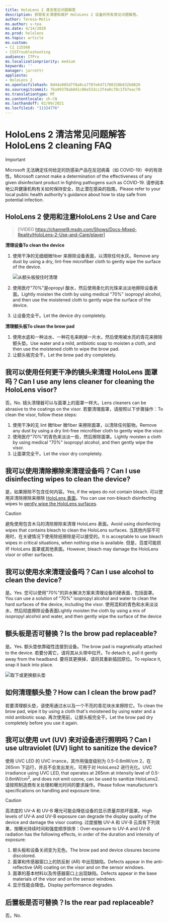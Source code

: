 ```yaml
---
title: HoloLens 2 清洁常见问题解答
description: 获取有关清理和维护 HoloLens 2 设备的所有常见问题解答。
author: Teresa-Motiv
ms.author: v-tea
ms.date: 4/14/2020
ms.prod: hololens
ms.topic: article
ms.custom:
- CI 115560
- CSSTroubleshooting
audience: ITPro
ms.localizationpriority: medium
keywords: ''
manager: jarrettr
appliesto:
- HoloLens 2
ms.openlocfilehash: 0d44a985d7f8a0ca7707e6471700320b832b0826
ms.sourcegitcommit: 76a99370ab841c06e533cc2f4a0c78c1fb7eac70
ms.translationtype: MT
ms.contentlocale: zh-CN
ms.lasthandoff: 02/09/2021
ms.locfileid: "11324776"
---
```

# <span data-ttu-id="eec28-103">HoloLens 2 清洁常见问题解答</span><span class="sxs-lookup"><span data-stu-id="eec28-103">HoloLens 2 cleaning FAQ</span></span>

> [!IMPORTANT]  
> <span data-ttu-id="eec28-104">Microsoft 无法确定任何给定的防感染产品在反冠病毒（如 COVID-19）中的有效性。</span><span class="sxs-lookup"><span data-stu-id="eec28-104">Microsoft cannot make a determination of the effectiveness of any given disinfectant product in fighting pathogens such as COVID-19.</span></span> <span data-ttu-id="eec28-105">请参阅本地公共健康机构有关如何保持安全，防止潜在感染的指南。</span><span class="sxs-lookup"><span data-stu-id="eec28-105">Please refer to your local public health authority's guidance about how to stay safe from potential infection.</span></span>  

## <span data-ttu-id="eec28-106">HoloLens 2 使用和注意</span><span class="sxs-lookup"><span data-stu-id="eec28-106">HoloLens 2 Use and Care</span></span>

> [!VIDEO https://channel9.msdn.com/Shows/Docs-Mixed-Reality/HoloLens-2-Use-and-Care/player]

<!-- <iframe src="https://channel9.msdn.com/Shows/Docs-Mixed-Reality/HoloLens-2-Use-and-Care/player" width="960" height="540" allowFullScreen frameBorder="0" title="HoloLens 2 Use and Care - Microsoft Channel 9 Video"></iframe> -->

**<span data-ttu-id="eec28-107">清理设备</span><span class="sxs-lookup"><span data-stu-id="eec28-107">To clean the device</span></span>**

1. <span data-ttu-id="eec28-108">使用干净的无细细微fiber 来擦除设备表面，以清除任何水灰。</span><span class="sxs-lookup"><span data-stu-id="eec28-108">Remove any dust by using a dry, lint-free microfiber cloth to gently wipe the surface of the device.</span></span>

   ![从额头板按住时清理](images/hl2-cleaning.png)

2. <span data-ttu-id="eec28-110">使用医疗"70%"是opropyl 酸水，然后使用柔化的光珠来淡淡地擦除设备表面。</span><span class="sxs-lookup"><span data-stu-id="eec28-110">Lightly moisten the cloth by using medical "70%" isopropyl alcohol, and then use the moistened cloth to gently wipe the surface of the device.</span></span>

3. <span data-ttu-id="eec28-111">让设备完全干。</span><span class="sxs-lookup"><span data-stu-id="eec28-111">Let the device dry completely.</span></span>

**<span data-ttu-id="eec28-112">清理额头板</span><span class="sxs-lookup"><span data-stu-id="eec28-112">To clean the brow pad</span></span>**

1. <span data-ttu-id="eec28-113">使用水底和一种淡水、一种花毛来刷掉一片水，然后使用被水亮的青花来擦除额头垫。</span><span class="sxs-lookup"><span data-stu-id="eec28-113">Use water and a mild, antibiotic soap to moisten a cloth, and then use the moistened cloth to wipe the brow pad.</span></span>
1. <span data-ttu-id="eec28-114">让额头板完全干。</span><span class="sxs-lookup"><span data-stu-id="eec28-114">Let the brow pad dry completely.</span></span>

## <span data-ttu-id="eec28-115">我可以使用任何更干净的镜头来清理 HoloLens 面罩吗？</span><span class="sxs-lookup"><span data-stu-id="eec28-115">Can I use any lens cleaner for cleaning the HoloLens visor?</span></span>

<span data-ttu-id="eec28-116">否。</span><span class="sxs-lookup"><span data-stu-id="eec28-116">No.</span></span> <span data-ttu-id="eec28-117">镜头清理器可以与面罩上的面罩一样大。</span><span class="sxs-lookup"><span data-stu-id="eec28-117">Lens cleaners can be abrasive to the coatings on the visor.</span></span> <span data-ttu-id="eec28-118">若要清理面罩，请按照以下步骤操作：</span><span class="sxs-lookup"><span data-stu-id="eec28-118">To clean the visor, follow these steps:</span></span>  

1. <span data-ttu-id="eec28-119">使用干净的无 lint 微fiber 微fiber 来擦除面罩，以清除任何脏物。</span><span class="sxs-lookup"><span data-stu-id="eec28-119">Remove any dust by using a dry lint-free microfiber cloth to gently wipe the visor.</span></span>
1. <span data-ttu-id="eec28-120">使用医疗"70%"的青色来淡淡一些，然后擦除面罩。</span><span class="sxs-lookup"><span data-stu-id="eec28-120">Lightly moisten a cloth by using medical "70%" isopropyl alcohol, and then gently wipe the visor.</span></span>
1. <span data-ttu-id="eec28-121">让面罩完全干。</span><span class="sxs-lookup"><span data-stu-id="eec28-121">Let the visor dry completely.</span></span>

## <span data-ttu-id="eec28-122">我可以使用清除擦除来清理设备吗？</span><span class="sxs-lookup"><span data-stu-id="eec28-122">Can I use disinfecting wipes to clean the device?</span></span>

<span data-ttu-id="eec28-123">是，如果擦除不包含任何内容。</span><span class="sxs-lookup"><span data-stu-id="eec28-123">Yes, if the wipes do not contain bleach.</span></span> <span data-ttu-id="eec28-124">可以使用非清除擦除来擦除 [HoloLens 表面](#hololens-2-use-and-care)。</span><span class="sxs-lookup"><span data-stu-id="eec28-124">You can use non-bleach disinfecting wipes to [gently wipe the HoloLens surfaces](#hololens-2-use-and-care).</span></span>  

> [!CAUTION]  
> <span data-ttu-id="eec28-125">避免使用包含木马的清除擦除来清理 HoloLens 表面。</span><span class="sxs-lookup"><span data-stu-id="eec28-125">Avoid using disinfecting wipes that contains bleach to clean the HoloLens surfaces.</span></span> <span data-ttu-id="eec28-126">当其他内容不可用时，在关键情况下使用除纸擦除是可以接受的。</span><span class="sxs-lookup"><span data-stu-id="eec28-126">It is acceptable to use bleach wipes in critical situations, when nothing else is available.</span></span> <span data-ttu-id="eec28-127">但是，百度可能损坏 HoloLens 面罩或其他表面。</span><span class="sxs-lookup"><span data-stu-id="eec28-127">However, bleach may damage the HoloLens visor or other surfaces.</span></span>

## <span data-ttu-id="eec28-128">我可以使用水来清理设备吗？</span><span class="sxs-lookup"><span data-stu-id="eec28-128">Can I use alcohol to clean the device?</span></span>

<span data-ttu-id="eec28-129">是。</span><span class="sxs-lookup"><span data-stu-id="eec28-129">Yes.</span></span> <span data-ttu-id="eec28-130">您可以使用"70%"的异水解决方案来清理设备的硬表面，包括面罩。</span><span class="sxs-lookup"><span data-stu-id="eec28-130">You can use a solution of "70%" isopropyl alcohol and water to clean the hard surfaces of the device, including the visor.</span></span> <span data-ttu-id="eec28-131">使用混和的青色和水来淡淡水，然后彻底擦除设备表面</span><span class="sxs-lookup"><span data-stu-id="eec28-131">Lightly moisten the cloth by using a mix of isopropyl alcohol and water, and then gently wipe the surface of the device</span></span>

## <span data-ttu-id="eec28-132">额头板是否可替换？</span><span class="sxs-lookup"><span data-stu-id="eec28-132">Is the brow pad replaceable?</span></span>

<span data-ttu-id="eec28-133">是。</span><span class="sxs-lookup"><span data-stu-id="eec28-133">Yes.</span></span> <span data-ttu-id="eec28-134">额头垫依靠磁性连接到设备。</span><span class="sxs-lookup"><span data-stu-id="eec28-134">The brow pad is magnetically attached to the device.</span></span> <span data-ttu-id="eec28-135">若要分离它，请将其从头带中拉开。</span><span class="sxs-lookup"><span data-stu-id="eec28-135">To detach it, pull it gently away from the headband.</span></span> <span data-ttu-id="eec28-136">要将其更换掉，请将其重新插回原位。</span><span class="sxs-lookup"><span data-stu-id="eec28-136">To replace it, snap it back into place.</span></span>

![取下或更换额头垫](images/hololens2-remove-browpad.png)

## <span data-ttu-id="eec28-138">如何清理额头垫？</span><span class="sxs-lookup"><span data-stu-id="eec28-138">How can I clean the brow pad?</span></span>

<span data-ttu-id="eec28-139">若要清理额头垫，请使用通过水以及一个不亮的青花块水来擦除它。</span><span class="sxs-lookup"><span data-stu-id="eec28-139">To clean the brow pad, wipe it by using a cloth that's moistened by using water and a mild antibiotic soap.</span></span> <span data-ttu-id="eec28-140">再次使用前，让额头板完全干。</span><span class="sxs-lookup"><span data-stu-id="eec28-140">Let the brow pad dry completely before you use it again.</span></span>

## <span data-ttu-id="eec28-141">我可以使用 uvt (UV) 来对设备进行照明吗？</span><span class="sxs-lookup"><span data-stu-id="eec28-141">Can I use ultraviolet (UV) light to sanitize the device?</span></span>

<span data-ttu-id="eec28-142">使用 UVC LED 的 UVC irrance，其作用强度级别为 0.5-0.6mW/cm 2，在 265nm 下运行，并且不会发出发光，可用于对 <sup> </sup> HoloLens2 进行光化。</span><span class="sxs-lookup"><span data-stu-id="eec28-142">UVC irradiance using UVC LED, that operates at 265nm at intensity level of 0.5-0.6mW/cm<sup>2</sup>, and does not emit ozone, can be used to sanitize HoloLens2.</span></span> <span data-ttu-id="eec28-143">请按照制造商有关处理和曝光时间的要求操作。</span><span class="sxs-lookup"><span data-stu-id="eec28-143">Please follow manufacturer’s specifications on handling and exposure time.</span></span>

> [!CAUTION]  
> <span data-ttu-id="eec28-144">高浓度的 UV-A 和 UV-B 曝光可能会降低设备的显示质量并损坏面罩。</span><span class="sxs-lookup"><span data-stu-id="eec28-144">High levels of UV-A and UV-B exposure can degrade the display quality of the device and damage the visor coating.</span></span> <span data-ttu-id="eec28-145">过度接触 UV-A 和 UV-B 云具有下列效果，按曝光持续时间和强度顺序排序：</span><span class="sxs-lookup"><span data-stu-id="eec28-145">Over-exposure to UV-A and UV-B radiation has the following effects, in order of the duration and intensity of exposure:</span></span>
>  
> 1. <span data-ttu-id="eec28-146">额头板和设备关闭变为无色。</span><span class="sxs-lookup"><span data-stu-id="eec28-146">The brow pad and device closures become discolored.</span></span>
> 1. <span data-ttu-id="eec28-147">面罩和传感器窗口上的防反射 (AR) 中出现缺陷。</span><span class="sxs-lookup"><span data-stu-id="eec28-147">Defects appear in the anti-reflective (AR) coating on the visor and on the sensor windows.</span></span>
> 1. <span data-ttu-id="eec28-148">面罩的基本材料以及传感器窗口上出现缺陷。</span><span class="sxs-lookup"><span data-stu-id="eec28-148">Defects appear in the base materials of the visor and on the sensor windows.</span></span>
> 1. <span data-ttu-id="eec28-149">显示性能会降低。</span><span class="sxs-lookup"><span data-stu-id="eec28-149">Display performance degrades.</span></span>

## <span data-ttu-id="eec28-150">后置板是否可替换？</span><span class="sxs-lookup"><span data-stu-id="eec28-150">Is the rear pad replaceable?</span></span>

<span data-ttu-id="eec28-151">否。</span><span class="sxs-lookup"><span data-stu-id="eec28-151">No.</span></span>
